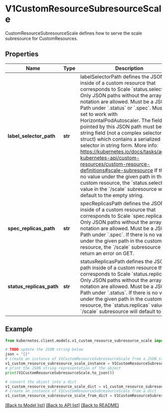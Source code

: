 # V1CustomResourceSubresourceScale

CustomResourceSubresourceScale defines how to serve the scale subresource for CustomResources.

## Properties

Name | Type | Description | Notes
------------ | ------------- | ------------- | -------------
**label_selector_path** | **str** | labelSelectorPath defines the JSON path inside of a custom resource that corresponds to Scale &#x60;status.selector&#x60;. Only JSON paths without the array notation are allowed. Must be a JSON Path under &#x60;.status&#x60; or &#x60;.spec&#x60;. Must be set to work with HorizontalPodAutoscaler. The field pointed by this JSON path must be a string field (not a complex selector struct) which contains a serialized label selector in string form. More info: https://kubernetes.io/docs/tasks/access-kubernetes-api/custom-resources/custom-resource-definitions#scale-subresource If there is no value under the given path in the custom resource, the &#x60;status.selector&#x60; value in the &#x60;/scale&#x60; subresource will default to the empty string. | [optional] 
**spec_replicas_path** | **str** | specReplicasPath defines the JSON path inside of a custom resource that corresponds to Scale &#x60;spec.replicas&#x60;. Only JSON paths without the array notation are allowed. Must be a JSON Path under &#x60;.spec&#x60;. If there is no value under the given path in the custom resource, the &#x60;/scale&#x60; subresource will return an error on GET. | 
**status_replicas_path** | **str** | statusReplicasPath defines the JSON path inside of a custom resource that corresponds to Scale &#x60;status.replicas&#x60;. Only JSON paths without the array notation are allowed. Must be a JSON Path under &#x60;.status&#x60;. If there is no value under the given path in the custom resource, the &#x60;status.replicas&#x60; value in the &#x60;/scale&#x60; subresource will default to 0. | 

## Example

```python
from kubernetes.client.models.v1_custom_resource_subresource_scale import V1CustomResourceSubresourceScale

# TODO update the JSON string below
json = "{}"
# create an instance of V1CustomResourceSubresourceScale from a JSON string
v1_custom_resource_subresource_scale_instance = V1CustomResourceSubresourceScale.from_json(json)
# print the JSON string representation of the object
print(V1CustomResourceSubresourceScale.to_json())

# convert the object into a dict
v1_custom_resource_subresource_scale_dict = v1_custom_resource_subresource_scale_instance.to_dict()
# create an instance of V1CustomResourceSubresourceScale from a dict
v1_custom_resource_subresource_scale_from_dict = V1CustomResourceSubresourceScale.from_dict(v1_custom_resource_subresource_scale_dict)
```
[[Back to Model list]](../README.md#documentation-for-models) [[Back to API list]](../README.md#documentation-for-api-endpoints) [[Back to README]](../README.md)



